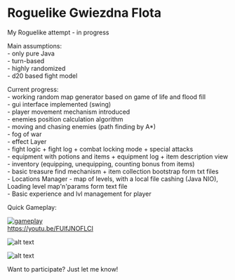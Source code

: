 # Roguelike Gwiezdna Flota

My Roguelike attempt - in progress

Main assumptions: <br>
    - only pure Java <br>
    - turn-based <br>
    - highly randomized <br>
    - d20 based fight model
 
Current progress: <br>
    - working random map generator based on game of life and flood fill <br>
    - gui interface implemented (swing) <br>
    - player movement mechanism introduced <br>
    - enemies position calculation algorithm <br>
    - moving and chasing enemies (path finding by A*) <br>
    - fog of war <br>
    - effect Layer <br>
    - fight logic + fight log + combat locking mode + special attacks<br>
    - equipment with potions and items + equipment log + item description view <br>
    - inventory (equipping, unequipping, counting bonus from items) <br>
    - basic treasure find mechanism + item collection bootstrap form txt files <br>
    - Locations Manager - map of levels, with a local file cashing (Java NIO), Loading level map'n'params form text file <br>
    - Basic experience and lvl management for player <br>

Quick Gameplay:

[![gameplay](https://i.imgur.com/cpUST6M.png?1)](https://youtu.be/FUlfJNOFLCI "Click to watch gameplay!") <br>
https://youtu.be/FUlfJNOFLCI

![alt text](https://i.imgur.com/4zTmxFa.png)

![alt text](https://i.imgur.com/D6Qo4qY.png)

Want to participate? Just let me know!
